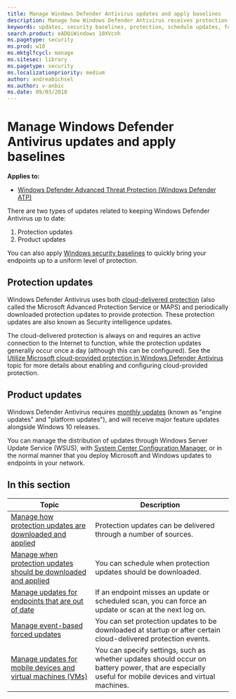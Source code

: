 ```yaml
---
title: Manage Windows Defender Antivirus updates and apply baselines
description: Manage how Windows Defender Antivirus receives protection and product updates.
keywords: updates, security baselines, protection, schedule updates, force updates, mobile updates, wsus
search.product: eADQiWindows 10XVcnh
ms.pagetype: security
ms.prod: w10
ms.mktglfcycl: manage
ms.sitesec: library
ms.pagetype: security
ms.localizationpriority: medium
author: andreabichsel
ms.author: v-anbic
ms.date: 09/03/2018
---
```


# Manage Windows Defender Antivirus updates and apply baselines

**Applies to:**

- [Windows Defender Advanced Threat Protection (Windows Defender ATP)](https://wincom.blob.core.windows.net/documents/Windows10_Commercial_Comparison.pdf)

There are two types of updates related to keeping Windows Defender Antivirus up to date:
1. Protection updates
2. Product updates

You can also apply [Windows security baselines](https://technet.microsoft.com/itpro/windows/keep-secure/windows-security-baselines) to quickly bring your endpoints up to a uniform level of protection.

## Protection updates

Windows Defender Antivirus uses both [cloud-delivered protection](utilize-microsoft-cloud-protection-windows-defender-antivirus.md) (also called the Microsoft Advanced Protection Service or MAPS) and periodically downloaded protection updates to provide protection. These protection updates are also known as Security intelligence updates.

The cloud-delivered protection is always on and requires an active connection to the Internet to function, while the protection updates generally occur once a day (although this can be configured). See the [Utilize Microsoft cloud-provided protection in Windows Defender Antivirus](utilize-microsoft-cloud-protection-windows-defender-antivirus.md) topic for more details about enabling and configuring cloud-provided protection. 


## Product updates

Windows Defender Antivirus requires [monthly updates](https://support.microsoft.com/help/4052623/update-for-windows-defender-antimalware-platform) (known as "engine updates" and "platform updates"), and will receive major feature updates alongside Windows 10 releases.

You can manage the distribution of updates through Windows Server Update Service (WSUS), with [System Center Configuration Manager](https://docs.microsoft.com/sccm/sum/understand/software-updates-introduction), or in the normal manner that you deploy Microsoft and Windows updates to endpoints in your network.

## In this section

Topic | Description 
---|---
[Manage how protection updates are downloaded and applied](manage-protection-updates-windows-defender-antivirus.md) | Protection updates can be delivered through a number of sources.
[Manage when protection updates should be downloaded and applied](manage-protection-update-schedule-windows-defender-antivirus.md) | You can schedule when protection updates should be downloaded.
[Manage updates for endpoints that are out of date](manage-outdated-endpoints-windows-defender-antivirus.md) | If an endpoint misses an update or scheduled scan, you can force an update or scan at the next log on.
[Manage event-based forced updates](manage-event-based-updates-windows-defender-antivirus.md) | You can set protection updates to be downloaded at startup or after certain cloud-delivered protection events.
[Manage updates for mobile devices and virtual machines (VMs)](manage-updates-mobile-devices-vms-windows-defender-antivirus.md)| You can specify settings, such as whether updates should occur on battery power, that are especially useful for mobile devices and virtual machines.
